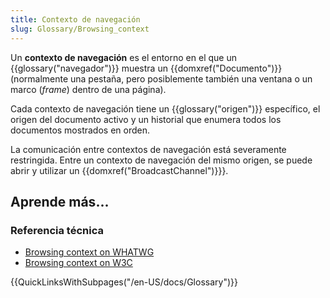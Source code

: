 ```yaml
---
title: Contexto de navegación
slug: Glossary/Browsing_context
---
```


Un **contexto de navegación** es el entorno en el que un {{glossary("navegador")}} muestra un {{domxref("Documento")}} (normalmente una pestaña, pero posiblemente también una ventana o un marco (_frame_) dentro de una página).

Cada contexto de navegación tiene un {{glossary("origen")}} específico, el origen del documento activo y un historial que enumera todos los documentos mostrados en orden.

La comunicación entre contextos de navegación está severamente restringida. Entre un contexto de navegación del mismo origen, se puede abrir y utilizar un {{domxref("BroadcastChannel")}}}.

## Aprende más...

### Referencia técnica

- [Browsing context on WHATWG](https://html.spec.whatwg.org/multipage/browsers.html#windows)
- [Browsing context on W3C](http://w3c.github.io/html/browsers.html#sec-browsing-contexts)

{{QuickLinksWithSubpages("/en-US/docs/Glossary")}}
